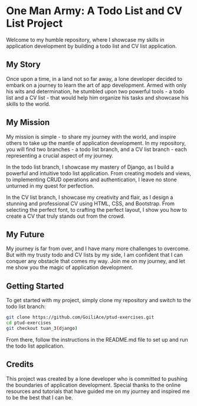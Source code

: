 # One Man Army: A Todo List and CV List Project
Welcome to my humble repository, where I showcase my skills in application development by building a todo list and CV list application.

## My Story
Once upon a time, in a land not so far away, a lone developer decided to embark on a journey to learn the art of app development. Armed with only his wits and determination, he stumbled upon two powerful tools - a todo list and a CV list - that would help him organize his tasks and showcase his skills to the world.

## My Mission
My mission is simple - to share my journey with the world, and inspire others to take up the mantle of application development. In my repository, you will find two branches - a todo list branch, and a CV list branch - each representing a crucial aspect of my journey.

In the todo list branch, I showcase my mastery of Django, as I build a powerful and intuitive todo list application. From creating models and views, to implementing CRUD operations and authentication, I leave no stone unturned in my quest for perfection.

In the CV list branch, I showcase my creativity and flair, as I design a stunning and professional CV using HTML, CSS, and Bootstrap. From selecting the perfect font, to crafting the perfect layout, I show you how to create a CV that truly stands out from the crowd.

## My Future
My journey is far from over, and I have many more challenges to overcome. But with my trusty todo and CV lists by my side, I am confident that I can conquer any obstacle that comes my way. Join me on my journey, and let me show you the magic of application development.

## Getting Started
To get started with my project, simply clone my repository and switch to the todo list branch:
``` bash
git clone https://github.com/GoiliAce/ptud-exercises.git
cd ptud-exercises
git checkout tuan_3(django)
```
From there, follow the instructions in the README.md file to set up and run the todo list application.

## Credits
This project was created by a lone developer who is committed to pushing the boundaries of application development. Special thanks to the online resources and tutorials that have guided me on my journey and inspired me to be the best that I can be.
